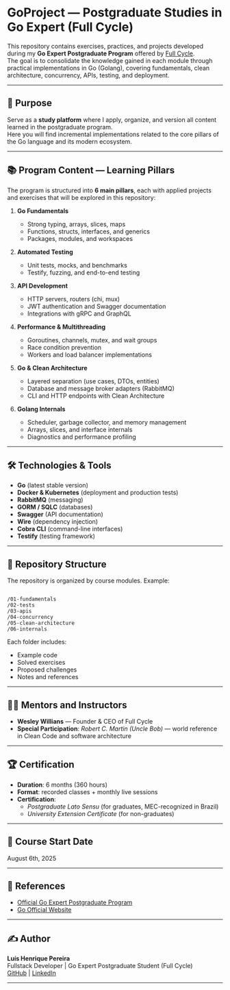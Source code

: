 # GoProject — Postgraduate Studies in Go Expert (Full Cycle)

This repository contains exercises, practices, and projects developed during my **Go Expert Postgraduate Program** offered by [Full Cycle](https://fullcycle.com.br).  
The goal is to consolidate the knowledge gained in each module through practical implementations in Go (Golang), covering fundamentals, clean architecture, concurrency, APIs, testing, and deployment.

---

## 🎯 Purpose
Serve as a **study platform** where I apply, organize, and version all content learned in the postgraduate program.  
Here you will find incremental implementations related to the core pillars of the Go language and its modern ecosystem.

---

## 📚 Program Content — Learning Pillars

The program is structured into **6 main pillars**, each with applied projects and exercises that will be explored in this repository:

1. **Go Fundamentals**
   - Strong typing, arrays, slices, maps  
   - Functions, structs, interfaces, and generics  
   - Packages, modules, and workspaces  

2. **Automated Testing**
   - Unit tests, mocks, and benchmarks  
   - Testify, fuzzing, and end-to-end testing  

3. **API Development**
   - HTTP servers, routers (chi, mux)  
   - JWT authentication and Swagger documentation  
   - Integrations with gRPC and GraphQL  

4. **Performance & Multithreading**
   - Goroutines, channels, mutex, and wait groups  
   - Race condition prevention  
   - Workers and load balancer implementations  

5. **Go & Clean Architecture**
   - Layered separation (use cases, DTOs, entities)  
   - Database and message broker adapters (RabbitMQ)  
   - CLI and HTTP endpoints with Clean Architecture  

6. **Golang Internals**
   - Scheduler, garbage collector, and memory management  
   - Arrays, slices, and interface internals  
   - Diagnostics and performance profiling  

---

## 🛠️ Technologies & Tools
- **Go** (latest stable version)  
- **Docker & Kubernetes** (deployment and production tests)  
- **RabbitMQ** (messaging)  
- **GORM / SQLC** (databases)  
- **Swagger** (API documentation)  
- **Wire** (dependency injection)  
- **Cobra CLI** (command-line interfaces)  
- **Testify** (testing framework)  

---

## 🚀 Repository Structure
The repository is organized by course modules. Example:

```

/01-fundamentals
/02-tests
/03-apis
/04-concurrency
/05-clean-architecture
/06-internals

```

Each folder includes:
- Example code  
- Solved exercises  
- Proposed challenges  
- Notes and references  

---

## 🧑‍🏫 Mentors and Instructors
- **Wesley Willians** — Founder & CEO of Full Cycle  
- **Special Participation**: *Robert C. Martin (Uncle Bob)* — world reference in Clean Code and software architecture  

---

## 🏆 Certification
- **Duration**: 6 months (360 hours)  
- **Format**: recorded classes + monthly live sessions  
- **Certification**:  
  - *Postgraduate Lato Sensu* (for graduates, MEC-recognized in Brazil)  
  - *University Extension Certificate* (for non-graduates)  

---

## 📅 Course Start Date
August 6th, 2025  

---

## 🔗 References
- [Official Go Expert Postgraduate Program](https://fullcycle.com.br)  
- [Go Official Website](https://go.dev)  

---

## ✍️ Author
**Luís Henrique Pereira**  
Fullstack Developer | Go Expert Postgraduate Student (Full Cycle)  
[GitHub](https://github.com/luishenriqs) | [LinkedIn](https://www.linkedin.com/in/luis-pereira-nodejs-react-native/)  

---
```
